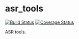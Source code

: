asr_tools
============

[![Build Status](https://travis-ci.org/belambert/asr-tools.svg?branch=main)](https://travis-ci.org/belambert/asr-tools)
[![Coverage Status](https://coveralls.io/repos/github/belambert/asr-tools/badge.svg?branch=main)](https://coveralls.io/github/belambert/asr-tools?branch=main)

ASR tools.
